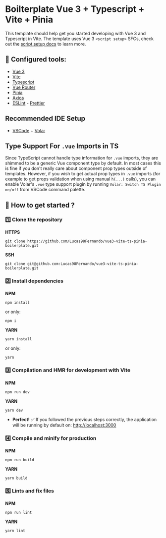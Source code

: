 # Boilterplate Vue 3 + Typescript + Vite + Pinia

This template should help get you started developing with Vue 3 and Typescript in Vite. The template uses Vue 3 `<script setup>` SFCs, check out the [script setup docs](https://v3.vuejs.org/api/sfc-script-setup.html#sfc-script-setup) to learn more.

## :hammer: Configured tools:

- [Vue 3](https://v3.vuejs.org/)
- [Vite](https://vitejs.dev/)
- [Typescript](https://www.typescriptlang.org/)
- [Vue Router](https://router.vuejs.org/)
- [Pinia](https://pinia.vuejs.org/)
- [Axios](https://axios-http.com/)
- [ESLint](https://eslint.org/) - [Prettier](https://prettier.io/)

## Recommended IDE Setup

- [VSCode](https://code.visualstudio.com/) + [Volar](https://marketplace.visualstudio.com/items?itemName=johnsoncodehk.volar)

## Type Support For `.vue` Imports in TS

Since TypeScript cannot handle type information for `.vue` imports, they are shimmed to be a generic Vue component type by default. In most cases this is fine if you don't really care about component prop types outside of templates. However, if you wish to get actual prop types in `.vue` imports (for example to get props validation when using manual `h(...)` calls), you can enable Volar's `.vue` type support plugin by running `Volar: Switch TS Plugin on/off` from VSCode command palette.

## :rocket: How to get started ?

### :one: Clone the repository

**HTTPS**
```
git clone https://github.com/Lucas98Fernando/vue3-vite-ts-pinia-boilerplate.git
```

**SSH**
```
git clone git@github.com:Lucas98Fernando/vue3-vite-ts-pinia-boilerplate.git
```

### :two: Install dependencies

**NPM**
```
npm install
```
or only:
```
npm i
```

**YARN**
```
yarn install
```
or only:
```
yarn
```

### :three: Compilation and HMR for development with Vite

**NPM**
```
npm run dev
```

**YARN**
```
yarn dev
```

- **Perfect!** :white_check_mark: If you followed the previous steps correctly, the application will be running by default on: [http://localhost:3000](http://localhost:3000)

### :four: Compile and minify for production

**NPM**
```
npm run build
```

**YARN**
```
yarn build
```

### :five: Lints and fix files

**NPM**
```
npm run lint
```

**YARN**
```
yarn lint
```

